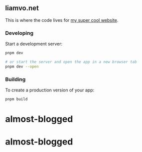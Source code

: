 ## liamvo.net

This is where the code lives for [my super cool website](https://liamvo.net).

### Developing

Start a development server:

```bash
pnpm dev

# or start the server and open the app in a new browser tab
pnpm dev --open
```

### Building

To create a production version of your app:

```bash
pnpm build
```
# almost-blogged
# almost-blogged
